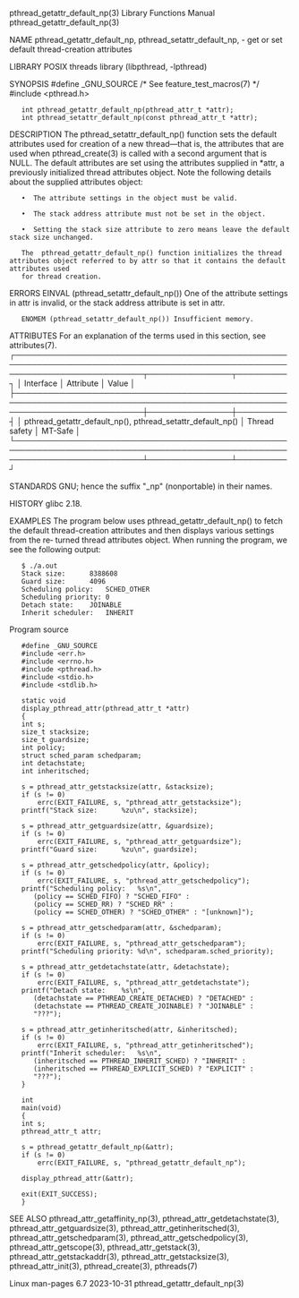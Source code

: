 pthread_getattr_default_np(3)					   Library Functions Manual					 pthread_getattr_default_np(3)

NAME
       pthread_getattr_default_np, pthread_setattr_default_np, - get or set default thread-creation attributes

LIBRARY
       POSIX threads library (libpthread, -lpthread)

SYNOPSIS
       #define _GNU_SOURCE	       /* See feature_test_macros(7) */
       #include <pthread.h>

       int pthread_getattr_default_np(pthread_attr_t *attr);
       int pthread_setattr_default_np(const pthread_attr_t *attr);

DESCRIPTION
       The  pthread_setattr_default_np()  function  sets  the  default attributes used for creation of a new thread—that is, the attributes that are used when
       pthread_create(3) is called with a second argument that is NULL.	 The default attributes are set using the attributes supplied in *attr,	 a  previously
       initialized thread attributes object.  Note the following details about the supplied attributes object:

       •  The attribute settings in the object must be valid.

       •  The stack address attribute must not be set in the object.

       •  Setting the stack size attribute to zero means leave the default stack size unchanged.

       The  pthread_getattr_default_np() function initializes the thread attributes object referred to by attr so that it contains the default attributes used
       for thread creation.

ERRORS
       EINVAL (pthread_setattr_default_np()) One of the attribute settings in attr is invalid, or the stack address attribute is set in attr.

       ENOMEM (pthread_setattr_default_np()) Insufficient memory.

ATTRIBUTES
       For an explanation of the terms used in this section, see attributes(7).
       ┌───────────────────────────────────────────────────────────────────────────────────────────────────────────────────────────┬───────────────┬─────────┐
       │ Interface														   │ Attribute	   │ Value   │
       ├───────────────────────────────────────────────────────────────────────────────────────────────────────────────────────────┼───────────────┼─────────┤
       │ pthread_getattr_default_np(), pthread_setattr_default_np()								   │ Thread safety │ MT-Safe │
       └───────────────────────────────────────────────────────────────────────────────────────────────────────────────────────────┴───────────────┴─────────┘

STANDARDS
       GNU; hence the suffix "_np" (nonportable) in their names.

HISTORY
       glibc 2.18.

EXAMPLES
       The program below uses pthread_getattr_default_np() to fetch the default thread-creation attributes and then displays various  settings	from  the  re‐
       turned thread attributes object.	 When running the program, we see the following output:

	   $ ./a.out
	   Stack size:		8388608
	   Guard size:		4096
	   Scheduling policy:	SCHED_OTHER
	   Scheduling priority: 0
	   Detach state:	JOINABLE
	   Inherit scheduler:	INHERIT

   Program source

       #define _GNU_SOURCE
       #include <err.h>
       #include <errno.h>
       #include <pthread.h>
       #include <stdio.h>
       #include <stdlib.h>

       static void
       display_pthread_attr(pthread_attr_t *attr)
       {
	   int s;
	   size_t stacksize;
	   size_t guardsize;
	   int policy;
	   struct sched_param schedparam;
	   int detachstate;
	   int inheritsched;

	   s = pthread_attr_getstacksize(attr, &stacksize);
	   if (s != 0)
	       errc(EXIT_FAILURE, s, "pthread_attr_getstacksize");
	   printf("Stack size:		%zu\n", stacksize);

	   s = pthread_attr_getguardsize(attr, &guardsize);
	   if (s != 0)
	       errc(EXIT_FAILURE, s, "pthread_attr_getguardsize");
	   printf("Guard size:		%zu\n", guardsize);

	   s = pthread_attr_getschedpolicy(attr, &policy);
	   if (s != 0)
	       errc(EXIT_FAILURE, s, "pthread_attr_getschedpolicy");
	   printf("Scheduling policy:	%s\n",
		  (policy == SCHED_FIFO) ? "SCHED_FIFO" :
		  (policy == SCHED_RR) ? "SCHED_RR" :
		  (policy == SCHED_OTHER) ? "SCHED_OTHER" : "[unknown]");

	   s = pthread_attr_getschedparam(attr, &schedparam);
	   if (s != 0)
	       errc(EXIT_FAILURE, s, "pthread_attr_getschedparam");
	   printf("Scheduling priority: %d\n", schedparam.sched_priority);

	   s = pthread_attr_getdetachstate(attr, &detachstate);
	   if (s != 0)
	       errc(EXIT_FAILURE, s, "pthread_attr_getdetachstate");
	   printf("Detach state:	%s\n",
		  (detachstate == PTHREAD_CREATE_DETACHED) ? "DETACHED" :
		  (detachstate == PTHREAD_CREATE_JOINABLE) ? "JOINABLE" :
		  "???");

	   s = pthread_attr_getinheritsched(attr, &inheritsched);
	   if (s != 0)
	       errc(EXIT_FAILURE, s, "pthread_attr_getinheritsched");
	   printf("Inherit scheduler:	%s\n",
		  (inheritsched == PTHREAD_INHERIT_SCHED) ? "INHERIT" :
		  (inheritsched == PTHREAD_EXPLICIT_SCHED) ? "EXPLICIT" :
		  "???");
       }

       int
       main(void)
       {
	   int s;
	   pthread_attr_t attr;

	   s = pthread_getattr_default_np(&attr);
	   if (s != 0)
	       errc(EXIT_FAILURE, s, "pthread_getattr_default_np");

	   display_pthread_attr(&attr);

	   exit(EXIT_SUCCESS);
       }

SEE ALSO
       pthread_attr_getaffinity_np(3), pthread_attr_getdetachstate(3), pthread_attr_getguardsize(3), pthread_attr_getinheritsched(3),
       pthread_attr_getschedparam(3), pthread_attr_getschedpolicy(3), pthread_attr_getscope(3), pthread_attr_getstack(3), pthread_attr_getstackaddr(3),
       pthread_attr_getstacksize(3), pthread_attr_init(3), pthread_create(3), pthreads(7)

Linux man-pages 6.7							  2023-10-31						 pthread_getattr_default_np(3)
